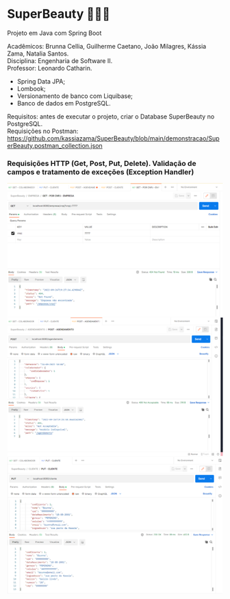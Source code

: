 # SuperBeauty 💅💇‍♀️
Projeto em Java com Spring Boot 

Acadêmicos: Brunna Cellia, Guilherme Caetano, João Milagres, Kássia Zama, Natalia Santos. <br>
Disciplina: Engenharia de Software II. <br>
Professor: Leonardo Catharin. <br> 

- Spring Data JPA; <br> 
- Lombook; <br> 
- Versionamento de banco com Liquibase; <br>
- Banco de dados em PostgreSQL. <br> 

Requisitos: antes de executar o projeto, criar o Database SuperBeauty no PostgreSQL. <br> 
Requisições no Postman: https://github.com/kassiazama/SuperBeauty/blob/main/demonstracao/SuperBeauty.postman_collection.json


### Requisições HTTP (Get, Post, Put, Delete). Validação de campos e tratamento de exceções (Exception Handler)
<img src="https://github.com/kassiazama/SuperBeauty/blob/main/demonstracao/get%20-%20cnpj.PNG">
<img src="https://github.com/kassiazama/SuperBeauty/blob/main/demonstracao/post%20-%20agendamento.PNG">
<img src="https://github.com/kassiazama/SuperBeauty/blob/main/demonstracao/cliente%20-%20put.PNG">



